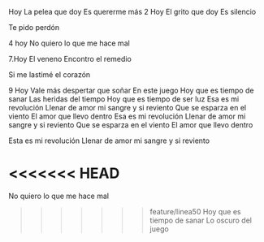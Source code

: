 Hoy
La pelea que doy
Es quererme más
2 Hoy
El grito que doy
Es silencio

Te pido perdón

4 hoy
No quiero lo que me hace mal

7.Hoy
El veneno
Encontro el remedio

Si me lastimé el corazón

9 Hoy
Vale más despertar que soñar
En este juego
Hoy que es tiempo de sanar
Las heridas del tiempo
Hoy que es tiempo de ser luz
Esa es mi revolución
Llenar de amor mi sangre y si reviento
Que se esparza en el viento
El amor que llevo dentro
Esa es mi revolución
Llenar de amor mi sangre y si reviento
Que se esparza en el viento
El amor que llevo dentro

Esta es mi revolución
Llenar de amor mi sangre y si reviento

<<<<<<< HEAD
=======
No quiero lo que me hace mal
>>>>>>> feature/linea50
Hoy que es tiempo de sanar
Lo oscuro del juego
